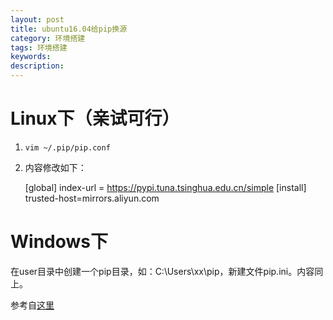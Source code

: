 ```yaml
---
layout: post
title: ubuntu16.04给pip换源
category: 环境搭建
tags: 环境搭建
keywords:
description:
---
```


# Linux下（亲试可行）
1. `vim ~/.pip/pip.conf`
2. 内容修改如下：

	[global]
	index-url = https://pypi.tuna.tsinghua.edu.cn/simple
	[install]
	trusted-host=mirrors.aliyun.com

# Windows下
在user目录中创建一个pip目录，如：C:\Users\xx\pip，新建文件pip.ini。内容同上。

参考自[这里](http://www.cnblogs.com/microman/p/6107879.html)
